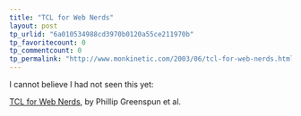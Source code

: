 ```yaml
---
title: "TCL for Web Nerds"
layout: post
tp_urlid: "6a010534988cd3970b0120a55ce211970b"
tp_favoritecount: 0
tp_commentcount: 0
tp_permalink: "http://www.monkinetic.com/2003/06/tcl-for-web-nerds.html"
---
```

I cannot believe I had not seen this yet: 

<a href="http://philip.greenspun.com/tcl/index.adp">TCL for Web Nerds</a>, by Phillip  Greenspun et al.
